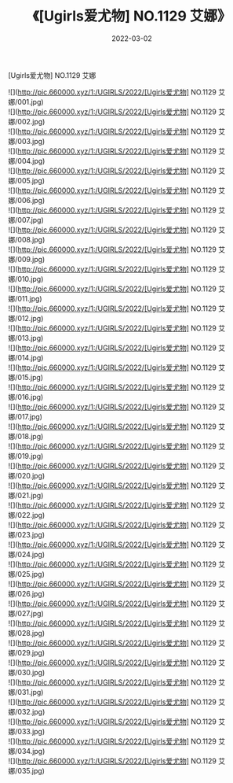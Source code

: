 ﻿---
layout: post
title:  《[Ugirls爱尤物] NO.1129 艾娜》
date:   2022-03-02
img: http://pic.660000.xyz/1:/UGIRLS/2022/[Ugirls爱尤物] NO.1129 艾娜/000.jpg
categories: [美女, 清纯, 唯美]
---

[Ugirls爱尤物] NO.1129 艾娜

 ![](http://pic.660000.xyz/1:/UGIRLS/2022/[Ugirls爱尤物] NO.1129 艾娜/001.jpg) <br>![](http://pic.660000.xyz/1:/UGIRLS/2022/[Ugirls爱尤物] NO.1129 艾娜/002.jpg) <br>![](http://pic.660000.xyz/1:/UGIRLS/2022/[Ugirls爱尤物] NO.1129 艾娜/003.jpg) <br>![](http://pic.660000.xyz/1:/UGIRLS/2022/[Ugirls爱尤物] NO.1129 艾娜/004.jpg) <br>![](http://pic.660000.xyz/1:/UGIRLS/2022/[Ugirls爱尤物] NO.1129 艾娜/005.jpg) <br>![](http://pic.660000.xyz/1:/UGIRLS/2022/[Ugirls爱尤物] NO.1129 艾娜/006.jpg) <br>![](http://pic.660000.xyz/1:/UGIRLS/2022/[Ugirls爱尤物] NO.1129 艾娜/007.jpg) <br>![](http://pic.660000.xyz/1:/UGIRLS/2022/[Ugirls爱尤物] NO.1129 艾娜/008.jpg) <br>![](http://pic.660000.xyz/1:/UGIRLS/2022/[Ugirls爱尤物] NO.1129 艾娜/009.jpg) <br>![](http://pic.660000.xyz/1:/UGIRLS/2022/[Ugirls爱尤物] NO.1129 艾娜/010.jpg) <br>![](http://pic.660000.xyz/1:/UGIRLS/2022/[Ugirls爱尤物] NO.1129 艾娜/011.jpg) <br>![](http://pic.660000.xyz/1:/UGIRLS/2022/[Ugirls爱尤物] NO.1129 艾娜/012.jpg) <br>![](http://pic.660000.xyz/1:/UGIRLS/2022/[Ugirls爱尤物] NO.1129 艾娜/013.jpg) <br>![](http://pic.660000.xyz/1:/UGIRLS/2022/[Ugirls爱尤物] NO.1129 艾娜/014.jpg) <br>![](http://pic.660000.xyz/1:/UGIRLS/2022/[Ugirls爱尤物] NO.1129 艾娜/015.jpg) <br>![](http://pic.660000.xyz/1:/UGIRLS/2022/[Ugirls爱尤物] NO.1129 艾娜/016.jpg) <br>![](http://pic.660000.xyz/1:/UGIRLS/2022/[Ugirls爱尤物] NO.1129 艾娜/017.jpg) <br>![](http://pic.660000.xyz/1:/UGIRLS/2022/[Ugirls爱尤物] NO.1129 艾娜/018.jpg) <br>![](http://pic.660000.xyz/1:/UGIRLS/2022/[Ugirls爱尤物] NO.1129 艾娜/019.jpg) <br>![](http://pic.660000.xyz/1:/UGIRLS/2022/[Ugirls爱尤物] NO.1129 艾娜/020.jpg) <br>![](http://pic.660000.xyz/1:/UGIRLS/2022/[Ugirls爱尤物] NO.1129 艾娜/021.jpg) <br>![](http://pic.660000.xyz/1:/UGIRLS/2022/[Ugirls爱尤物] NO.1129 艾娜/022.jpg) <br>![](http://pic.660000.xyz/1:/UGIRLS/2022/[Ugirls爱尤物] NO.1129 艾娜/023.jpg) <br>![](http://pic.660000.xyz/1:/UGIRLS/2022/[Ugirls爱尤物] NO.1129 艾娜/024.jpg) <br>![](http://pic.660000.xyz/1:/UGIRLS/2022/[Ugirls爱尤物] NO.1129 艾娜/025.jpg) <br>![](http://pic.660000.xyz/1:/UGIRLS/2022/[Ugirls爱尤物] NO.1129 艾娜/026.jpg) <br>![](http://pic.660000.xyz/1:/UGIRLS/2022/[Ugirls爱尤物] NO.1129 艾娜/027.jpg) <br>![](http://pic.660000.xyz/1:/UGIRLS/2022/[Ugirls爱尤物] NO.1129 艾娜/028.jpg) <br>![](http://pic.660000.xyz/1:/UGIRLS/2022/[Ugirls爱尤物] NO.1129 艾娜/029.jpg) <br>![](http://pic.660000.xyz/1:/UGIRLS/2022/[Ugirls爱尤物] NO.1129 艾娜/030.jpg) <br>![](http://pic.660000.xyz/1:/UGIRLS/2022/[Ugirls爱尤物] NO.1129 艾娜/031.jpg) <br>![](http://pic.660000.xyz/1:/UGIRLS/2022/[Ugirls爱尤物] NO.1129 艾娜/032.jpg) <br>![](http://pic.660000.xyz/1:/UGIRLS/2022/[Ugirls爱尤物] NO.1129 艾娜/033.jpg) <br>![](http://pic.660000.xyz/1:/UGIRLS/2022/[Ugirls爱尤物] NO.1129 艾娜/034.jpg) <br>![](http://pic.660000.xyz/1:/UGIRLS/2022/[Ugirls爱尤物] NO.1129 艾娜/035.jpg) <br>